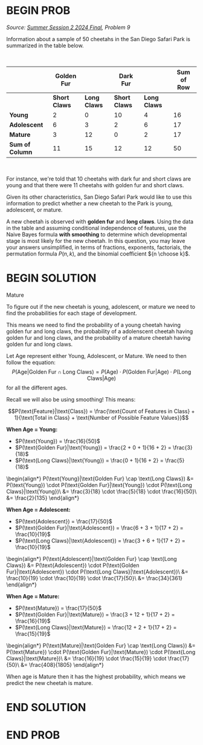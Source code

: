 # BEGIN PROB

<i>Source: [Summer Session 2 2024 Final](../ss2-24-final/index.html), Problem 9</i>

Information about a sample of $50$ cheetahs in the San Diego Safari Park is summarized in the table below.

<br>

|                    | Golden Fur            |                        | Dark Fur            |                        | Sum of Row |
|--------------------|-----------------------|------------------------|---------------------|------------------------|------------|
|                    | **Short Claws** | **Long Claws** | **Short Claws** | **Long Claws** |            |
| **Young**              | 2           | 0          | 10          | 4          | 16         |
| **Adolescent**         | 6           | 3          | 2           | 6          | 17         |
| **Mature**             | 3           | 12         | 0           | 2          | 17         |
| **Sum of Column**  | 11          | 15         | 12          | 12         | 50         |

<br>

For instance, we're told that $10$ cheetahs with dark fur and short claws
are young and that there were $11$ cheetahs with golden fur and short
claws.

Given its other characteristics, San Diego Safari Park would like to use
this information to predict whether a new cheetah to the Park is young,
adolescent, or mature.

A new cheetah is observed with **golden fur** and **long claws**. Using
the data in the table and assuming conditional independence of features,
use the Naive Bayes formula **with smoothing** to determine which
developmental stage is most likely for the new cheetah. In this
question, you may leave your answers unsimplified, in terms of
fractions, exponents, factorials, the permutation formula $P(n, k)$, and
the binomial coefficient ${n \choose k}$.


# BEGIN SOLUTION

Mature

To figure out if the new cheetah is young, adolescent, or mature we need to find the probabilities for each stage of development.

This means we need to find the probability of a young cheetah having golden fur and long claws, the probability of a adolenscent cheetah having golden fur and long claws, and the probability of a mature cheetah having golden fur and long claws.

Let Age represent either Young, Adolescent, or Mature. We need to then follow the equation: $$P(\text{Age}|\text{Golden Fur} \cap \text{Long Claws}) = P(\text{Age}) \cdot P(\text{Golden Fur}|\text{Age}) \cdot P(\text{Long Claws}|\text{Age})$$ for all the different ages.

Recall we will also be using smoothing! This means:

$$P(\text{Feature}|\text{Class}) = \frac{\text{Count of Features in Class} + 1}{\text{Total in Class} + \text{Number of Possible Feature Values}}$$

**When Age = Young:**

- $P(\text{Young}) = \frac{16}{50}$
- $P(\text{Golden Fur}|\text{Young}) = \frac{2 + 0 + 1}{16 + 2} = \frac{3}{18}$
- $P(\text{Long Claws}|\text{Young}) = \frac{0 + 1}{16 + 2} = \frac{5}{18}$

\begin{align*}
P(\text{Young}|\text{Golden Fur} \cap \text{Long Claws}) &= P(\text{Young}) \cdot P(\text{Golden Fur}|\text{Young}) \cdot P(\text{Long Claws}|\text{Young})\\
&= \frac{3}{18} \cdot \frac{5}{18} \cdot \frac{16}{50}\\
&= \frac{2}{135}
\end{align*}

**When Age = Adolescent:**

- $P(\text{Adolescent}) = \frac{17}{50}$
- $P(\text{Golden Fur}|\text{Adolescent}) = \frac{6 + 3 + 1}{17 + 2} = \frac{10}{19}$
- $P(\text{Long Claws}|\text{Adolescent}) = \frac{3 + 6 + 1}{17 + 2} = \frac{10}{19}$

\begin{align*}
P(\text{Adolescent}|\text{Golden Fur} \cap \text{Long Claws}) &= P(\text{Adolescent}) \cdot P(\text{Golden Fur}|\text{Adolescent}) \cdot P(\text{Long Claws}|\text{Adolescent})\\
&= \frac{10}{19} \cdot \frac{10}{19} \cdot \frac{17}{50}\\
&= \frac{34}{361}
\end{align*}

**When Age = Mature:**

- $P(\text{Mature}) = \frac{17}{50}$
- $P(\text{Golden Fur}|\text{Mature}) = \frac{3 + 12 + 1}{17 + 2} = \frac{16}{19}$
- $P(\text{Long Claws}|\text{Mature}) = \frac{12 + 2 + 1}{17 + 2} = \frac{15}{19}$

\begin{align*}
P(\text{Mature}|\text{Golden Fur} \cap \text{Long Claws}) &= P(\text{Mature}) \cdot P(\text{Golden Fur}|\text{Mature}) \cdot P(\text{Long Claws}|\text{Mature})\\
&= \frac{16}{19} \cdot \frac{15}{19} \cdot \frac{17}{50}\\
&= \frac{408}{1805}
\end{align*}

When age is Mature then it has the highest probability, which means we predict the new cheetah is mature.

# END SOLUTION

# END PROB